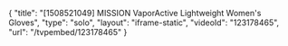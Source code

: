 {
    "title": "[1508521049] MISSION VaporActive Lightweight Women's Gloves",
    "type": "solo",
    "layout": "iframe-static",
    "videoId": "123178465",
    "url": "\/tvpembed\/123178465"
}